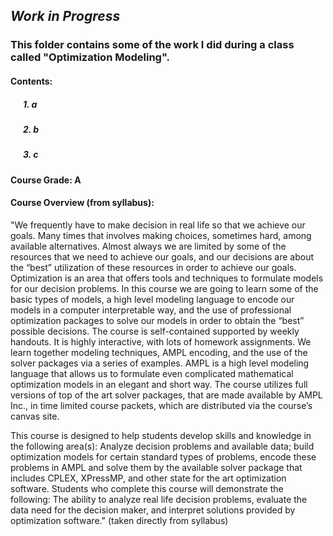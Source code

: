 ## *Work in Progress*

### This folder contains some of the work I did during a class called "Optimization Modeling".

#### Contents:
##### &nbsp;&nbsp;&nbsp;&nbsp;&nbsp;&nbsp;1. a
##### &nbsp;&nbsp;&nbsp;&nbsp;&nbsp;&nbsp;2. b
##### &nbsp;&nbsp;&nbsp;&nbsp;&nbsp;&nbsp;3. c

#### Course Grade: A

#### Course Overview (from syllabus):
"We frequently have to make decision in real life so that we achieve our goals. Many times that
involves making choices, sometimes hard, among available alternatives. Almost always we are
limited by some of the resources that we need to achieve our goals, and our decisions are about
the “best” utilization of these resources in order to achieve our goals. Optimization is an area that
offers tools and techniques to formulate models for our decision problems. In this course we are
going to learn some of the basic types of models, a high level modeling language to encode our
models in a computer interpretable way, and the use of professional optimization packages to
solve our models in order to obtain the “best” possible decisions.
The course is self-contained supported by weekly handouts. It is highly interactive, with lots of
homework assignments. We learn together modeling techniques, AMPL encoding, and the use of
the solver packages via a series of examples. AMPL is a high level modeling language that
allows us to formulate even complicated mathematical optimization models in an elegant and
short way. The course utilizes full versions of top of the art solver packages, that are made
available by AMPL Inc., in time limited course packets, which are distributed via the course’s
canvas site.

This course is designed to help students develop skills and knowledge in the following area(s):
Analyze decision problems and available data; build optimization models for certain standard
types of problems, encode these problems in AMPL and solve them by the available solver
package that includes CPLEX, XPressMP, and other state for the art optimization software.
Students who complete this course will demonstrate the following: The ability to analyze real
life decision problems, evaluate the data need for the decision maker, and interpret solutions
provided by optimization software." (taken directly from syllabus)
